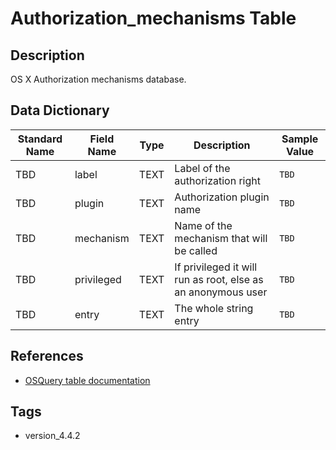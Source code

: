 # Authorization_mechanisms Table

## Description
OS X Authorization mechanisms database.

## Data Dictionary
|Standard Name|Field Name|Type|Description|Sample Value|
|---|---|---|---|---|
|TBD|label|TEXT|Label of the authorization right|`TBD`|
|TBD|plugin|TEXT|Authorization plugin name|`TBD`|
|TBD|mechanism|TEXT|Name of the mechanism that will be called|`TBD`|
|TBD|privileged|TEXT|If privileged it will run as root, else as an anonymous user|`TBD`|
|TBD|entry|TEXT|The whole string entry|`TBD`|

## References
* [OSQuery table documentation](https://osquery.io/schema/current#authorization_mechanisms)

## Tags
* version_4.4.2